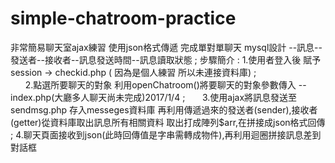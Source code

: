 # simple-chatroom-practice
非常簡易聊天室ajax練習  使用json格式傳遞
完成單對單聊天
mysql設計 --訊息--發送者--接收者--訊息發送時間--訊息讀取狀態  ;
步驟簡介   : 1.使用者登入後 賦予session -> checkid.php ( 因為是個人練習 所以未連接資料庫)   ;       
        2.點選所要聊天的對象  利用openChatroom()將要聊天的對象參數傳入 --index.php(大廳多人聊天尚未完成)2017/1/4  ;
        3.使用ajax將訊息發送至sendmsg.php 存入messeges資料庫  再利用傳遞過來的發送者(sender),接收者(getter)從資料庫取出訊息所有相關資料
          取出打成陣列$arr,在拼接成json格式回傳  ;
        4.聊天頁面接收到json(此時回傳值是字串需轉成物件),再利用迴圈拼接訊息差到對話框
